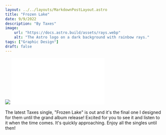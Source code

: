 ```yaml
---
layout: ../../layouts/MarkdownPostLayout.astro
title: "Frozen Lake"
date: 9/9/2022
description: "By Taxes"
image:
    url: "https://docs.astro.build/assets/rays.webp"
    alt: "The Astro logo on a dark background with rainbow rays."
tags: ["Graphic Design"]
draft: false
---
```


<img class="blog-post-image-md" src="https://res.cloudinary.com/dzv7ytxjh/image/upload/f_auto,q_60/v1739405814/631eee5df39f26f69118ae67_TAXES_Single_Frozen-Lake_150ppi_xffz1r.png">

<iframe allowfullscreen="true" frameborder="0" scrolling="no" src="//cdn.embedly.com/widgets/media.html?src=https%3A%2F%2Fopen.spotify.com%2Fembed%2Ftrack%2F1UXYe2i7ZzLI05svM3iDpp%3Futm_source%3Doembed&display_name=Spotify&url=https%3A%2F%2Fopen.spotify.com%2Ftrack%2F1UXYe2i7ZzLI05svM3iDpp&image=https%3A%2F%2Fi.scdn.co%2Fimage%2Fab67616d00001e024ef4da5ec1686274ac5c6f82&key=96f1f04c5f4143bcb0f2e68c87d65feb&type=text%2Fhtml&schema=spotify" title="Frozen Lake"></iframe></div></figure>

The latest Taxes single, "Frozen Lake" is out and it's the final one I designed for them until the grand album release! Excited for you to see it and listen to it when the time comes. It's quickly approaching. Enjoy all the singles until then!

